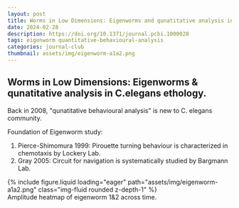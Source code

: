 ```yaml
---
layout: post
title: Worms in Low Dimensions: Eigenworms and qunatitative analysis in C.elegans ethology.
date: 2024-02-28
description: https://doi.org/10.1371/journal.pcbi.1000028
tags: eigenworm quantitative-behavioural-analysis
categories: journal-club
thumbnail: assets/img/eigenworm-a1a2.png
---
```

## Worms in Low Dimensions: Eigenworms & qunatitative analysis in C.elegans ethology.

Back in 2008, "qunatitative behavioural analysis" is new to C. elegans community.

Foundation of Eigenworm study: 
1. Pierce-Shimomura 1999: Pirouette turning behaviour is characterized in chemotaxis by Lockery Lab.
2. Gray 2005: Circuit for navigation is systematically studied by Bargmann Lab.

<div class="row mt-3">
    <div class="col-sm mt-3 mt-md-0">
        {% include figure.liquid loading="eager" path="assets/img/eigenworm-a1a2.png" class="img-fluid rounded z-depth-1" %}
    </div>
</div>
<div class="caption">
    Amplitude heatmap of eigenworm 1&2 across time.
</div>
